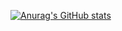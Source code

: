 [![Anurag's GitHub stats](https://github-readme-stats.vercel.app/api?username=Philenst)](https://github.com/anuraghazra/github-readme-stats)
